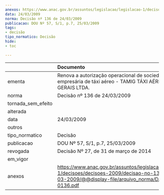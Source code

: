 ```yaml
---
anexos: https://www.anac.gov.br/assuntos/legislacao/legislacao-1/decisoes/decisoes-2009/decisao-no-136-de-24-03-2009/@@display-file/arquivo_norma/DA2009-0136.pdf
data: 24/03/2009
norma: Decisão nº 136 de 24/03/2009
publicacao: DOU Nº 57, S/1, p.7, 25/03/2009
tags:
- decisão
tipo_normatico: Decisão
hide: 
- toc 
 
---
```


|                    | Documento                                                                                                                                                 |
|:-------------------|:----------------------------------------------------------------------------------------------------------------------------------------------------------|
| ementa             | Renova a autorização operacional de sociedade empresária de táxi aéreo - TAMIG TÁXI AÉREO MINAS GERAIS LTDA.                                              |
| norma              | Decisão nº 136 de 24/03/2009                                                                                                                              |
| tornada_sem_efeito |                                                                                                                                                           |
| alterada           |                                                                                                                                                           |
| data               | 24/03/2009                                                                                                                                                |
| outros             |                                                                                                                                                           |
| tipo_normatico     | Decisão                                                                                                                                                   |
| publicacao         | DOU Nº 57, S/1, p.7, 25/03/2009                                                                                                                           |
| revogada           | Decisão Nº 27, de 31 de março de 2014                                                                                                                     |
| em_vigor           |                                                                                                                                                           |
| anexos             | https://www.anac.gov.br/assuntos/legislacao/legislacao-1/decisoes/decisoes-2009/decisao-no-136-de-24-03-2009/@@display-file/arquivo_norma/DA2009-0136.pdf |